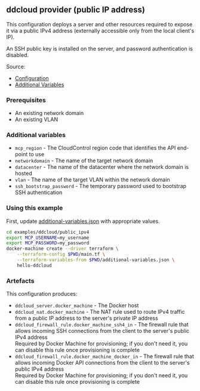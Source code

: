 ## ddcloud provider (public IP address)

This configuration deploys a server and other resources required to expose it via a public IPv4 address (externally accessible only from the local client's IP).

An SSH public key is installed on the server, and password authentication is disabled.

Source:

* [Configuration](main.tf)
* [Additional Variables](additional-variables.json)

### Prerequisites

* An existing network domain
* An existing VLAN

### Additional variables

* `mcp_region` - The CloudControl region code that identifies the API end-point to use
* `networkdomain` - The name of the target network domain
* `datacenter` - The name of the datacenter where the network domain is hosted
* `vlan` - The name of the target VLAN within the network domain
* `ssh_bootstrap_password` - The temporary password used to bootstrap SSH authentication

### Using this example

First, update [additional-variables.json](additional-variables.json) with appropriate values.

```bash
cd examples/ddcloud/public_ipv4
export MCP_USERNAME=my_username
export MCP_PASSWORD=my_password
docker-machine create --driver terraform \
	--terraform-config $PWD/main.tf \
	--terraform-variables-from $PWD/additional-variables.json \
	hello-ddcloud
```

### Artefacts

This configuration produces:

* `ddcloud_server.docker_machine` - The Docker host
* `ddcloud_nat.docker_machine` - The NAT rule used to route IPv4 traffic from a public IP address to the server's private IP address
* `ddcloud_firewall_rule.docker_machine_ssh4_in` - The firewall rule that allows incoming SSH connections from the client to the server's public IPv4 address  
Required by Docker Machine for provisioning; if you don't need it, you can disable this rule once provisioning is complete
* `ddcloud_firewall_rule.docker_machine_docker_in` - The firewall rule that allows incoming Docker API connections from the client to the server's public IPv4 address  
Required by Docker Machine for provisioning; if you don't need it, you can disable this rule once provisioning is complete
